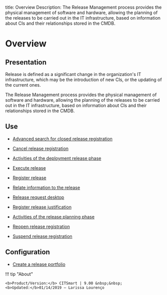 title: Overview 
Description: The Release Management process provides the physical management of software and hardware, allowing the planning of the releases to be carried out in the IT infrastructure, based on information about CIs and their relationships stored in the CMDB.
# Overview

Presentation
----------------

Release is defined as a significant change in the organization's IT
infrastructure, which may be the introduction of new CIs, or the updating of the
current ones.

The Release Management process provides the physical management of software and
hardware, allowing the planning of the releases to be carried out in the IT
infrastructure, based on information about CIs and their relationships stored in
the CMDB.

Use
-------

- [Advanced search for closed release registration](/en-us/citsmart-platform-9/processes/release/use/advanced-search-for-release.html)
 
- [Cancel release registration](/en-us/citsmart-platform-9/processes/release/use/cancel-release.html)

- [Activities of the deployment release phase](/en-us/citsmart-platform-9/processes/release/use/deployment-release-activities.html)

- [Execute release](/en-us/citsmart-platform-9/processes/release/use/execute-release.html)

- [Register release](/en-us/citsmart-platform-9/processes/release/use/register-release-request.html)

- [Relate information to the release](/en-us/citsmart-platform-9/processes/release/use/relate-information-to-release.html)
   
- [Release request desktop](/en-us/citsmart-platform-9/processes/release/use/release-desktop.html)
   
- [Register release justification](/en-us/citsmart-platform-9/processes/release/use/release-justification.html)

- [Activities of the release planning phase](/en-us/citsmart-platform-9/processes/release/use/release-planning-activities.html)
   
- [Reopen release registration](/en-us/citsmart-platform-9/processes/release/use/reopen-release.html)

- [Suspend release registration](/en-us/citsmart-platform-9/processes/release/use/suspend-release.html)

Configuration
-----------------

- [Create a release portfolio](/en-us/citsmart-platform-9/processes/release/configuration/release-portfolio.html)
  
!!! tip "About"

    <b>Product/Version:</b> CITSmart | 9.00 &nbsp;&nbsp;
    <b>Updated:</b>01/14/2019 – Larissa Lourenço

